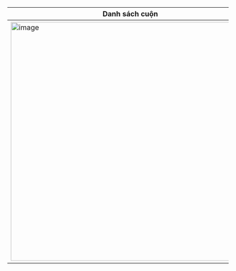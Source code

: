 | Danh sách cuộn | Xây dựng lưới |
|-|-|
| <img width="544" alt="image" src="https://github.com/user-attachments/assets/e1d2d96a-2de2-48e3-951a-cceb2838b089" /> |<img width="547" alt="image" src="https://github.com/user-attachments/assets/aa7e2409-5a72-438b-9f72-3f2d4f31aeac" />|

